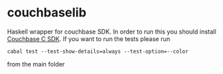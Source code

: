 # couchbaselib

Haskell wrapper for couchbase SDK. In order to run this you should install [Couchbase C SDK](https://docs.couchbase.com/c-sdk/current/hello-world/start-using-sdk.html).
If you want to run the tests please run 
```
cabal test --test-show-details=always --test-option=--color 
```
from the main folder
